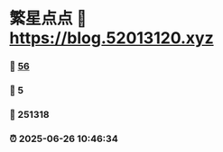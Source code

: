 # 繁星点点 :link: https://blog.52013120.xyz 
### :page_facing_up: [56](https://blog.52013120.xyz/tag.html) 
### :speech_balloon: 5 
### :hibiscus: 251318 
### :alarm_clock: 2025-06-26 10:46:34 
